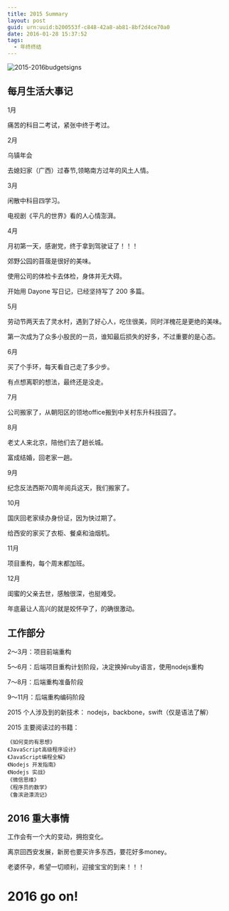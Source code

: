 ```yaml
---
title: 2015 Summary
layout: post
guid: urn:uuid:b200553f-c848-42a8-ab81-8bf2d4ce70a0
date: 2016-01-28 15:37:52
tags:
  - 年终终结
---
```


![2015-2016budgetsigns](http://7xqk6k.com1.z0.glb.clouddn.com/2015-2016budgetsigns.jpg)

## 每月生活大事记

1月

痛苦的科目二考试，紧张中终于考过。

2月

乌镇年会

去媳妇家（广西）过春节,领略南方过年的风土人情。

3月

闲散中科目四学习。

电视剧《平凡的世界》看的人心情澎湃。

4月

月初第一天，感谢党，终于拿到驾驶证了！！！

郊野公园的苜蓿是很好的美味。

使用公司的体检卡去体检，身体并无大碍。

开始用 Dayone 写日记，已经坚持写了 200 多篇。

5月

劳动节两天去了灵水村，遇到了好心人，吃住很美，同时洋槐花是更绝的美味。

第一次成为了众多小股民的一员，谁知最后损失的好多，不过重要的是心态。


6月

买了个手环，每天看自己走了多少步。

有点想离职的想法，最终还是没走。

7月

公司搬家了，从朝阳区的领地office搬到中关村东升科技园了。

8月

老丈人来北京，陪他们去了趟长城。

富成结婚，回老家一趟。

9月

纪念反法西斯70周年阅兵这天，我们搬家了。

10月

国庆回老家续办身份证，因为快过期了。

给西安的家买了衣柜、餐桌和油烟机。

11月

项目重构，每个周末都加班。

12月

闺蜜的父亲去世，感触很深，也挺难受。

年底最让人高兴的就是姣怀孕了，的确很激动。


## 工作部分

2～3月：项目前端重构

5～6月：后端项目重构计划阶段，决定换掉ruby语言，使用nodejs重构

7～8月：后端重构准备阶段

9～11月：后端重构编码阶段

2015 个人涉及到的新技术： nodejs，backbone，swift（仅是语法了解）

2015 主要阅读过的书籍：

```
《如何变的有思想》
《JavaScript高级程序设计》
《JavaScript编程全解》
《Nodejs 开发指南》
《Nodejs 实战》
《微信思维》
《程序员的数学》
《鲁滨逊漂流记》
```


## 2016 重大事情
工作会有一个大的变动，拥抱变化。

离京回西安发展，新房也要买许多东西，要花好多money。

老婆怀孕，希望一切顺利，迎接宝宝的到来！！！

# 2016 go on!